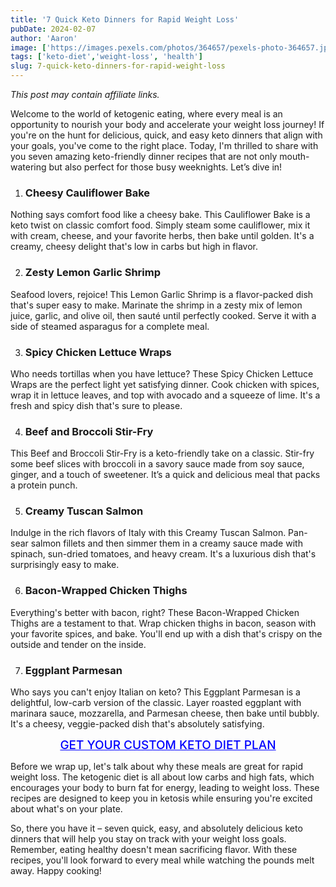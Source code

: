 ```yaml
---
title: '7 Quick Keto Dinners for Rapid Weight Loss'
pubDate: 2024-02-07
author: 'Aaron'
image: ['https://images.pexels.com/photos/364657/pexels-photo-364657.jpeg?auto=compress&cs=tinysrgb&w=600']
tags: ['keto-diet','weight-loss', 'health']
slug: 7-quick-keto-dinners-for-rapid-weight-loss
---
```


*This post may contain affiliate links.*

Welcome to the world of ketogenic eating, where every meal is an opportunity to nourish your body and accelerate your weight loss journey! If you're on the hunt for delicious, quick, and easy keto dinners that align with your goals, you've come to the right place. Today, I'm thrilled to share with you seven amazing keto-friendly dinner recipes that are not only mouth-watering but also perfect for those busy weeknights. Let’s dive in!

1. ### Cheesy Cauliflower Bake
Nothing says comfort food like a cheesy bake. This Cauliflower Bake is a keto twist on classic comfort food. Simply steam some cauliflower, mix it with cream, cheese, and your favorite herbs, then bake until golden. It's a creamy, cheesy delight that's low in carbs but high in flavor.

2. ### Zesty Lemon Garlic Shrimp
Seafood lovers, rejoice! This Lemon Garlic Shrimp is a flavor-packed dish that's super easy to make. Marinate the shrimp in a zesty mix of lemon juice, garlic, and olive oil, then sauté until perfectly cooked. Serve it with a side of steamed asparagus for a complete meal.

3. ### Spicy Chicken Lettuce Wraps
Who needs tortillas when you have lettuce? These Spicy Chicken Lettuce Wraps are the perfect light yet satisfying dinner. Cook chicken with spices, wrap it in lettuce leaves, and top with avocado and a squeeze of lime. It's a fresh and spicy dish that's sure to please.

4. ### Beef and Broccoli Stir-Fry
This Beef and Broccoli Stir-Fry is a keto-friendly take on a classic. Stir-fry some beef slices with broccoli in a savory sauce made from soy sauce, ginger, and a touch of sweetener. It’s a quick and delicious meal that packs a protein punch.

5. ### Creamy Tuscan Salmon
Indulge in the rich flavors of Italy with this Creamy Tuscan Salmon. Pan-sear salmon fillets and then simmer them in a creamy sauce made with spinach, sun-dried tomatoes, and heavy cream. It's a luxurious dish that's surprisingly easy to make.

6. ### Bacon-Wrapped Chicken Thighs
Everything's better with bacon, right? These Bacon-Wrapped Chicken Thighs are a testament to that. Wrap chicken thighs in bacon, season with your favorite spices, and bake. You'll end up with a dish that's crispy on the outside and tender on the inside.

7. ### Eggplant Parmesan
Who says you can't enjoy Italian on keto? This Eggplant Parmesan is a delightful, low-carb version of the classic. Layer roasted eggplant with marinara sauce, mozzarella, and Parmesan cheese, then bake until bubbly. It's a cheesy, veggie-packed dish that's absolutely satisfying.



<a href="https://d1b499qp2ddpgp3pl5wnfz4r58.hop.clickbank.net" class="wiggle" style="color: blue; font-weight: 500; font-size: 19px; display: flex; justify-content: center;">GET YOUR CUSTOM KETO DIET PLAN</a>


Before we wrap up, let's talk about why these meals are great for rapid weight loss. The ketogenic diet is all about low carbs and high fats, which encourages your body to burn fat for energy, leading to weight loss. These recipes are designed to keep you in ketosis while ensuring you're excited about what's on your plate.

So, there you have it – seven quick, easy, and absolutely delicious keto dinners that will help you stay on track with your weight loss goals. Remember, eating healthy doesn't mean sacrificing flavor. With these recipes, you'll look forward to every meal while watching the pounds melt away. Happy cooking!